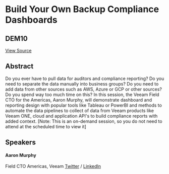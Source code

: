 # Build Your Own Backup Compliance Dashboards
## DEM10
[View Source](https://connect.veeam.com/flow/veeam/veeamon2023/attendeeportal/page/sessioncatalog/session/1678316665289001u74d)

## Abstract
Do you ever have to pull data for auditors and compliance reporting? Do you need to separate the data manually into business groups? Do you need to add data from other sources such as AWS, Azure or GCP or other sources? Do you spend way too much time on this? In this session, the Veeam Field CTO for the Americas, Aaron Murphy, will demonstrate dashboard and reporting design with popular tools like Tableau or PowerBI and methods to automate the data pipelines to collect of data from Veeam products like Veeam ONE, cloud and application API's to build compliance reports with added context. [Note: This is an on-demand session, so you do not need to attend at the scheduled time to view it]


## Speakers
#### Aaron Murphy
Field CTO Americas, Veeam
[Twitter](https://twitter.com/murfsdata) / [LinkedIn](https://www.linkedin.com/in/aamurphy/)